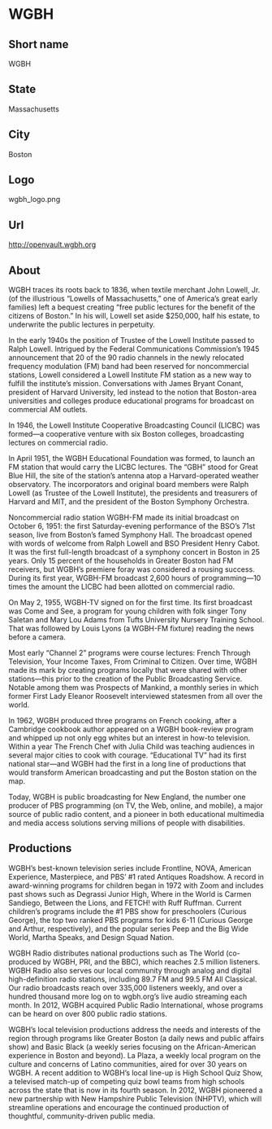 # WGBH

## Short name

WGBH

## State

Massachusetts

## City

Boston

## Logo

wgbh\_logo.png

## Url

http://openvault.wgbh.org

## About

WGBH traces its roots back to 1836, when textile merchant John Lowell, Jr. (of the illustrious “Lowells of 
Massachusetts,” one of America’s great early families) left a bequest creating “free public lectures for the benefit 
of the citizens of Boston.” In his will, Lowell set aside $250,000, half his estate, to underwrite the public lectures 
in perpetuity.

In the early 1940s the position of Trustee of the Lowell Institute passed to Ralph Lowell. Intrigued by the 
Federal Communications Commission’s 1945 announcement that 20 of the 90 radio channels in the newly relocated 
frequency modulation (FM) band had been reserved for noncommercial stations, Lowell considered a Lowell Institute 
FM station as a new way to fulfill the institute’s mission. Conversations with James Bryant Conant, president of 
Harvard University, led instead to the notion that Boston-area universities and colleges produce educational 
programs for broadcast on commercial AM outlets.

In 1946, the Lowell Institute Cooperative Broadcasting Council (LICBC) was formed—a cooperative venture with six 
Boston colleges, broadcasting lectures on commercial radio. 

In April 1951, the WGBH Educational Foundation was formed, to launch an FM station that would carry the LICBC 
lectures. The “GBH” stood for Great Blue Hill, the site of the station’s antenna atop a Harvard-operated weather 
observatory. The incorporators and original board members were Ralph Lowell (as Trustee of the Lowell Institute), 
the presidents and treasurers of Harvard and MIT, and the president of the Boston Symphony Orchestra. 

Noncommercial radio station WGBH-FM made its initial broadcast on October 6, 1951: the first Saturday-evening 
performance of the BSO’s 71st season, live from Boston’s famed Symphony Hall. The broadcast opened with words of 
welcome from Ralph Lowell and BSO President Henry Cabot. It was the first full-length broadcast of a symphony concert 
in Boston in 25 years. Only 15 percent of the households in Greater Boston had FM receivers, but WGBH’s premiere foray 
was considered a rousing success. During its first year, WGBH-FM broadcast 2,600 hours of programming—10 times the 
amount the LICBC had been allotted on commercial radio.

On May 2, 1955, WGBH-TV signed on for the first time. Its first broadcast was Come and See, a program for young 
children with folk singer Tony Saletan and Mary Lou Adams from Tufts University Nursery Training School. That was 
followed by Louis Lyons (a WGBH-FM fixture) reading the news before a camera. 

Most early “Channel 2” programs were course lectures: French Through Television, Your Income Taxes, From Criminal 
to Citizen. Over time, WGBH made its mark by creating programs locally that were shared with other stations—this prior 
to the creation of the Public Broadcasting Service. Notable among them was Prospects of Mankind, a monthly series in 
which former First Lady Eleanor Roosevelt interviewed statesmen from all over the world.

In 1962, WGBH produced three programs on French cooking, after a Cambridge cookbook author appeared on a WGBH 
book-review program and whipped up not only egg whites but an interest in how-to television. Within a year The French 
Chef with Julia Child was teaching audiences in several major cities to cook with courage. “Educational TV” had its 
first national star—and WGBH had the first in a long line of productions that would transform American broadcasting 
and put the Boston station on the map.

Today, WGBH is public broadcasting for New England, the number one producer of PBS programming (on TV, the Web, 
online, and mobile), a major source of public radio content, and a pioneer in both educational multimedia and media 
access solutions serving millions of people with disabilities.


## Productions

WGBH’s best-known television series include Frontline, NOVA, American Experience, Masterpiece, and PBS’ #1 rated 
Antiques Roadshow. A record in award-winning programs for children began in 1972 with Zoom and includes past shows 
such as Degrassi Junior High, Where in the World is Carmen Sandiego, Between the Lions, and FETCH! with Ruff 
Ruffman. Current children’s programs include the #1 PBS show for preschoolers (Curious George), the top two ranked 
PBS programs for kids 6-11 (Curious George and Arthur, respectively), and the popular series Peep and the Big Wide 
World, Martha Speaks, and Design Squad Nation. 

WGBH Radio distributes national productions such as The World (co-produced by WGBH, PRI, and the BBC), which 
reaches 2.5 million listeners. WGBH Radio also serves our local community through analog and digital high-definition 
radio stations, including 89.7 FM and 99.5 FM All Classical. Our radio broadcasts reach over 335,000 listeners weekly, 
and over a hundred thousand more log on to wgbh.org’s live audio streaming each month. In 2012, WGBH acquired 
Public Radio International, whose programs can be heard on over 800 public radio stations.

WGBH’s local television productions address the needs and interests of the region through programs like Greater 
Boston (a daily news and public affairs show) and Basic Black (a weekly series focusing on the African-American 
experience in Boston and beyond). La Plaza, a weekly local program on the culture and concerns of Latino 
communities, aired for over 30 years on WGBH. A recent addition to WGBH’s local line-up is High School Quiz Show, 
a televised match-up of competing quiz bowl teams from high schools across the state that is now in its fourth 
season. In 2012, WGBH pioneered a new partnership with New Hampshire Public Television (NHPTV), which will 
streamline operations and encourage the continued production of thoughtful, community-driven public media. 

